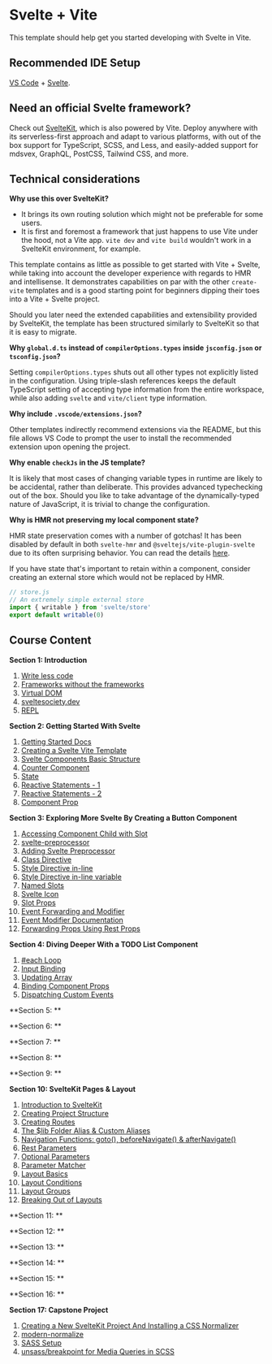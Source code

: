 # Svelte + Vite

This template should help get you started developing with Svelte in Vite.

## Recommended IDE Setup

[VS Code](https://code.visualstudio.com/) + [Svelte](https://marketplace.visualstudio.com/items?itemName=svelte.svelte-vscode).

## Need an official Svelte framework?

Check out [SvelteKit](https://github.com/sveltejs/kit#readme), which is also powered by Vite. Deploy anywhere with its serverless-first approach and adapt to various platforms, with out of the box support for TypeScript, SCSS, and Less, and easily-added support for mdsvex, GraphQL, PostCSS, Tailwind CSS, and more.

## Technical considerations

**Why use this over SvelteKit?**

- It brings its own routing solution which might not be preferable for some users.
- It is first and foremost a framework that just happens to use Vite under the hood, not a Vite app.
  `vite dev` and `vite build` wouldn't work in a SvelteKit environment, for example.

This template contains as little as possible to get started with Vite + Svelte, while taking into account the developer experience with regards to HMR and intellisense. It demonstrates capabilities on par with the other `create-vite` templates and is a good starting point for beginners dipping their toes into a Vite + Svelte project.

Should you later need the extended capabilities and extensibility provided by SvelteKit, the template has been structured similarly to SvelteKit so that it is easy to migrate.

**Why `global.d.ts` instead of `compilerOptions.types` inside `jsconfig.json` or `tsconfig.json`?**

Setting `compilerOptions.types` shuts out all other types not explicitly listed in the configuration. Using triple-slash references keeps the default TypeScript setting of accepting type information from the entire workspace, while also adding `svelte` and `vite/client` type information.

**Why include `.vscode/extensions.json`?**

Other templates indirectly recommend extensions via the README, but this file allows VS Code to prompt the user to install the recommended extension upon opening the project.

**Why enable `checkJs` in the JS template?**

It is likely that most cases of changing variable types in runtime are likely to be accidental, rather than deliberate. This provides advanced typechecking out of the box. Should you like to take advantage of the dynamically-typed nature of JavaScript, it is trivial to change the configuration.

**Why is HMR not preserving my local component state?**

HMR state preservation comes with a number of gotchas! It has been disabled by default in both `svelte-hmr` and `@sveltejs/vite-plugin-svelte` due to its often surprising behavior. You can read the details [here](https://github.com/rixo/svelte-hmr#svelte-hmr).

If you have state that's important to retain within a component, consider creating an external store which would not be replaced by HMR.

```js
// store.js
// An extremely simple external store
import { writable } from 'svelte/store'
export default writable(0)
```


## Course Content

**Section 1: Introduction**

1. [Write less code](https://svelte.dev/blog/write-less-code)
2. [Frameworks without the frameworks](https://svelte.dev/blog/frameworks-without-the-framework)
3. [Virtual DOM](https://svelte.dev/blog/virtual-dom-is-pure-overhead)
4. [sveltesociety.dev](https://www.sveltesociety.dev/packages)
5. [REPL](https://svelte.dev/playground/hello-world?version=5.2.10)

**Section 2: Getting Started With Svelte**

1. [Getting Started Docs](https://svelte.dev/docs/svelte/overview)
2. [Creating a Svelte Vite Template](https://github.com/alialaa/svelte-course/tree/svelte-vite-template)
3. [Svelte Components Basic Structure](https://github.com/alialaa/svelte-course/tree/first-component)
4. [Counter Component](https://github.com/alialaa/svelte-course/tree/simple-counter)
5. [State](https://github.com/alialaa/svelte-course/tree/reactive-statements)
6. [Reactive Statements - 1](https://github.com/alialaa/svelte-course/tree/reactive-gotcha-1)
7. [Reactive Statements - 2](https://github.com/alialaa/svelte-course/tree/reactive-gotcha-2)
8. [Component Prop](https://github.com/alialaa/svelte-course/tree/props)

**Section 3: Exploring More Svelte By Creating a Button Component**

1. [Accessing Component Child with Slot](https://github.com/alialaa/svelte-course/tree/button-component-1)
2. [svelte-preprocessor](https://github.com/sveltejs/svelte-preprocess)
3. [Adding Svelte Preprocessor](https://github.com/alialaa/svelte-course/tree/adding-scss)
4. [Class Directive](https://github.com/alialaa/svelte-course/tree/class-directive)
5. [Style Directive in-line](https://github.com/alialaa/svelte-course/tree/style-directive)
6. [Style Directive in-line variable](https://github.com/alialaa/svelte-course/tree/style-directive-css-vars)
7. [Named Slots](https://github.com/alialaa/svelte-course/tree/named-slots)
8. [Svelte Icon](https://github.com/Introvertuous/svelte-icons)
9. [Slot Props](https://github.com/alialaa/svelte-course/tree/slot-props)
10. [Event Forwarding and Modifier](https://github.com/alialaa/svelte-course/tree/button-events)
11. [Event Modifier Documentation](https://svelte.dev/docs#template-syntax-element-directives-on-eventname)
12. [Forwarding Props Using Rest Props](https://github.com/alialaa/svelte-course/tree/restprops)

**Section 4: Diving Deeper With a TODO List Component**

1. [#each Loop](https://github.com/alialaa/svelte-course/tree/todos-each-loop)
2. [Input Binding](https://github.com/alialaa/svelte-course/tree/input-binding)
3. [Updating Array](https://github.com/alialaa/svelte-course/tree/updating-todos-array)
4. [Binding Component Props](https://github.com/alialaa/svelte-course/tree/prop-binding)
5. [Dispatching Custom Events](https://github.com/alialaa/svelte-course/tree/custom-events)

**Section 5: **

**Section 6: **

**Section 7: **

**Section 8: **

**Section 9: **

**Section 10: SvelteKit Pages & Layout**

1. [Introduction to SvelteKit](https://svelte.dev/docs/kit/glossary)
2. [Creating Project Structure](https://svelte.dev/docs/kit/project-structure)
3. [Creating Routes](https://github.com/alialaa/sveltekit-course/tree/routing-basics)
4. [The $lib Folder Alias & Custom Aliases](https://github.com/alialaa/sveltekit-course/tree/organazing-components)
5. [Navigation Functions: goto(), beforeNavigate() & afterNavigate()](https://github.com/alialaa/sveltekit-course/tree/navigation-functions)
6. [Rest Parameters](https://github.com/alialaa/sveltekit-course/tree/rest-params)
7. [Optional Parameters](https://github.com/alialaa/sveltekit-course/tree/optional-params)
8. [Parameter Matcher](https://github.com/alialaa/sveltekit-course/tree/param-matchers)
9. [Layout Basics](https://github.com/alialaa/sveltekit-course/tree/layouts-basics)
10. [Layout Conditions](https://github.com/alialaa/sveltekit-course/tree/layout-conditions)
11. [Layout Groups](https://github.com/alialaa/sveltekit-course/tree/layout-groups)
12. [Breaking Out of Layouts](https://github.com/alialaa/sveltekit-course/tree/breaking-out-of-layouts)

**Section 11: **

**Section 12: **

**Section 13: **

**Section 14: **

**Section 15: **

**Section 16: **

**Section 17: Capstone Project**

1. [Creating a New SvelteKit Project And Installing a CSS Normalizer](https://github.com/alialaa/svelte-spotify/tree/normalize-css)
2. [modern-normalize](https://github.com/sindresorhus/modern-normalize)
3. [SASS Setup](https://github.com/alialaa/svelte-spotify/tree/sass-setup)
4. [unsass/breakpoint for Media Queries in SCSS](https://github.com/unsass/breakpoint)

